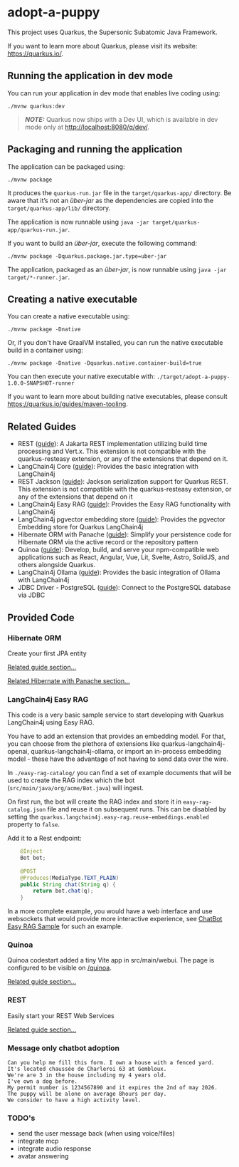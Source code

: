 # adopt-a-puppy

This project uses Quarkus, the Supersonic Subatomic Java Framework.

If you want to learn more about Quarkus, please visit its website: <https://quarkus.io/>.

## Running the application in dev mode

You can run your application in dev mode that enables live coding using:

```shell script
./mvnw quarkus:dev
```

> **_NOTE:_**  Quarkus now ships with a Dev UI, which is available in dev mode only at <http://localhost:8080/q/dev/>.

## Packaging and running the application

The application can be packaged using:

```shell script
./mvnw package
```

It produces the `quarkus-run.jar` file in the `target/quarkus-app/` directory.
Be aware that it’s not an _über-jar_ as the dependencies are copied into the `target/quarkus-app/lib/` directory.

The application is now runnable using `java -jar target/quarkus-app/quarkus-run.jar`.

If you want to build an _über-jar_, execute the following command:

```shell script
./mvnw package -Dquarkus.package.jar.type=uber-jar
```

The application, packaged as an _über-jar_, is now runnable using `java -jar target/*-runner.jar`.

## Creating a native executable

You can create a native executable using:

```shell script
./mvnw package -Dnative
```

Or, if you don't have GraalVM installed, you can run the native executable build in a container using:

```shell script
./mvnw package -Dnative -Dquarkus.native.container-build=true
```

You can then execute your native executable with: `./target/adopt-a-puppy-1.0.0-SNAPSHOT-runner`

If you want to learn more about building native executables, please consult <https://quarkus.io/guides/maven-tooling>.

## Related Guides

- REST ([guide](https://quarkus.io/guides/rest)): A Jakarta REST implementation utilizing build time processing and Vert.x. This extension is not compatible with the quarkus-resteasy extension, or any of the extensions that depend on it.
- LangChain4j Core ([guide](https://docs.quarkiverse.io/quarkus-langchain4j/dev/index.html)): Provides the basic integration with LangChain4j
- REST Jackson ([guide](https://quarkus.io/guides/rest#json-serialisation)): Jackson serialization support for Quarkus REST. This extension is not compatible with the quarkus-resteasy extension, or any of the extensions that depend on it
- LangChain4j Easy RAG ([guide](https://docs.quarkiverse.io/quarkus-langchain4j/dev/index.html)): Provides the Easy RAG functionality with LangChain4j
- LangChain4j pgvector embedding store ([guide](https://docs.quarkiverse.io/quarkus-langchain4j/dev/index.html)): Provides the pgvector Embedding store for Quarkus LangChain4j
- Hibernate ORM with Panache ([guide](https://quarkus.io/guides/hibernate-orm-panache)): Simplify your persistence code for Hibernate ORM via the active record or the repository pattern
- Quinoa ([guide](https://quarkiverse.github.io/quarkiverse-docs/quarkus-quinoa/dev/index.html)): Develop, build, and serve your npm-compatible web applications such as React, Angular, Vue, Lit, Svelte, Astro, SolidJS, and others alongside Quarkus.
- LangChain4j Ollama ([guide](https://docs.quarkiverse.io/quarkus-langchain4j/dev/index.html)): Provides the basic integration of Ollama with LangChain4j
- JDBC Driver - PostgreSQL ([guide](https://quarkus.io/guides/datasource)): Connect to the PostgreSQL database via JDBC

## Provided Code

### Hibernate ORM

Create your first JPA entity

[Related guide section...](https://quarkus.io/guides/hibernate-orm)

[Related Hibernate with Panache section...](https://quarkus.io/guides/hibernate-orm-panache)


### LangChain4j Easy RAG

This code is a very basic sample service to start developing with Quarkus LangChain4j using Easy RAG.

You have to add an extension that provides an embedding model. For that, you can choose from the plethora of extensions like quarkus-langchain4j-openai, quarkus-langchain4j-ollama, or import an in-process embedding model - these have the advantage of not having to send data over the wire.

In `./easy-rag-catalog/` you can find a set of example documents that will be used to create the RAG index which the bot (`src/main/java/org/acme/Bot.java`) will ingest.

On first run, the bot will create the RAG index and store it in `easy-rag-catalog.json` file and reuse it on subsequent runs.
This can be disabled by setting the `quarkus.langchain4j.easy-rag.reuse-embeddings.enabled` property to `false`.

Add it to a Rest endpoint:
```java
    @Inject
    Bot bot;
    
    @POST
    @Produces(MediaType.TEXT_PLAIN)
    public String chat(String q) {
        return bot.chat(q);
    }
```

In a more complete example, you would have a web interface and use websockets that would provide more interactive experience, see [ChatBot Easy RAG Sample](https://github.com/quarkiverse/quarkus-langchain4j/tree/main/samples/chatbot-easy-rag) for such an example.
### Quinoa

Quinoa codestart added a tiny Vite app in src/main/webui. The page is configured to be visible on <a href="/quinoa">/quinoa</a>.

[Related guide section...](https://quarkiverse.github.io/quarkiverse-docs/quarkus-quinoa/dev/index.html)


### REST

Easily start your REST Web Services

[Related guide section...](https://quarkus.io/guides/getting-started-reactive#reactive-jax-rs-resources)


### Message only chatbot adoption
```
Can you help me fill this form. I own a house with a fenced yard. 
It's located chaussée de Charleroi 63 at Gembloux. 
We're are 3 in the house including my 4 years old. 
I've own a dog before. 
My permit number is 1234567890 and it expires the 2nd of may 2026.
The puppy will be alone on average 8hours per day.
We consider to have a high activity level.
```


### TODO's
- send the user message back (when using voice/files)
- integrate mcp
- integrate audio response
- avatar answering
